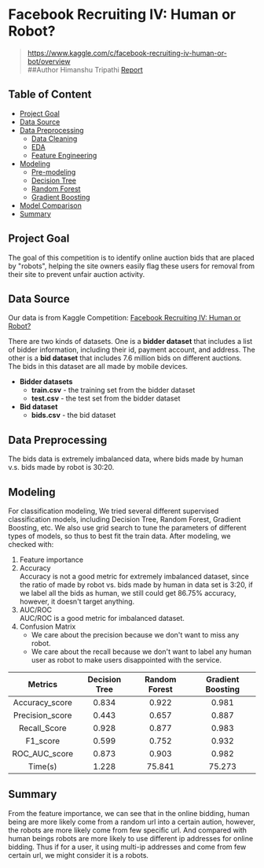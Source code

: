 # Facebook Recruiting IV: Human or Robot?

> https://www.kaggle.com/c/facebook-recruiting-iv-human-or-bot/overview   
> ##Author
>Himanshu  Tripathi
> [Report](https://docs.google.com/presentation/d/1J6CYlZcH6qdpIOIxzyUXR9cpnSkneKLx59BNYdVXR2E/edit?usp=sharing)

## Table of Content

- [Project Goal](#goal)
- [Data Source](#source)
- [Data Preprocessing](#preprocessing)
  - [Data Cleaning](<https://github.com/crystalxs/human-or-robot/blob/master/data_cleaning.ipynb>)
  - [EDA](<https://github.com/crystalxs/human-or-robot/blob/master/EDA.ipynb>)
  - [Feature Engineering](<https://github.com/crystalxs/human-or-robot/blob/master/feature_engineering.ipynb>)
- [Modeling](#Modeling)
  - [Pre-modeling](<https://github.com/crystalxs/human-or-robot/blob/master/pre-modeling.ipynb>)
  - [Decision Tree](<https://github.com/crystalxs/human-or-robot/blob/master/modeling_decision_tree.ipynb>)
  - [Random Forest](<https://github.com/crystalxs/human-or-robot/blob/master/modeling_random_forest.ipynb>)
  - [Gradient Boosting](<https://github.com/crystalxs/human-or-robot/blob/master/modeling_gradient_boosting.ipynb>)
- [Model Comparison](<https://github.com/crystalxs/human-or-robot/blob/master/model_comparison.ipynb>)
- [Summary](#Summary)

## Project Goal <a name="goal"/>

The goal of this competition is to identify online auction bids that are placed by "robots", helping the site owners easily flag these users for removal from their site to prevent unfair auction activity.

## Data Source <a name="source"/>

Our data is from Kaggle Competition: [Facebook Recruiting IV: Human or Robot?](https://www.kaggle.com/c/facebook-recruiting-iv-human-or-bot)

There are two kinds of datasets. One is a **bidder dataset** that includes a list of bidder information, including their id, payment account, and address. The other is a **bid dataset** that includes 7.6 million bids on different auctions. The bids in this dataset are all made by mobile devices.

- **Bidder datasets**
  - **train.csv** - the training set from the bidder dataset
  - **test.csv** - the test set from the bidder dataset
- **Bid dataset**
  - **bids.csv** - the bid dataset

## Data Preprocessing <a name="preprocessing"/>

The bids data is extremely imbalanced data, where bids made by human v.s. bids made by robot is 30:20.

## Modeling

For classification modeling, We tried several different supervised classification models, including Decision Tree, Random Forest, Gradient Boosting, etc. We also use grid search to tune the parameters of different types of models, so thus to best fit the train data. After modeling, we checked with:
1. Feature importance
2. Accuracy   
	Accuracy is not a good metric for extremely imbalanced dataset, since the ratio of made by robot vs. bids made by human in data set is 3:20, if we label all the bids as human, we still could get 86.75% accuracy, however, it doesn't target anything.
3. AUC/ROC   
	AUC/ROC is a good metric for imbalanced dataset.
4. Confusion Matrix   
	+ We care about the precision because we don't want to miss any robot.  
	+ We care about the recall because we don't want to label any human user as robot to make users disappointed with the service. 


|Metrics        |Decision Tree|Random Forest|Gradient Boosting|
|:-------------:|:-----------:|:-----------:|:---------------:|
|Accuracy_score |0.834        |0.922        |0.981            |
|Precision_score|0.443        |0.657        |0.887            |
|Recall_Score   |0.928        |0.877        |0.983            |
|F1_score       |0.599        |0.752        |0.932            |
|ROC_AUC_score  |0.873        |0.903        |0.982            |
|Time(s)        |1.228        |75.841       |75.273           |

## Summary

From the feature importance, we can see that in the online bidding, human being are more likely come from a random url into a certain aution, however, the robots are more likely come from few specific url. And compared with human beings robots are more likely to use different ip addresses for online bidding. Thus if for a user, it using multi-ip addresses and come from few certain url, we might consider it is a robots.
